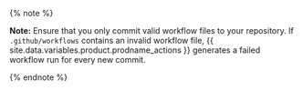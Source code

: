 {% note %}

**Note:** Ensure that you only commit valid workflow files to your repository. If `.github/workflows` contains an invalid workflow file, {{ site.data.variables.product.prodname_actions }} generates a failed workflow run for every new commit.

{% endnote %}
